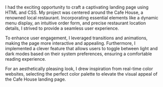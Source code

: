 I had the exciting opportunity to craft a captivating landing page using HTML and CSS. My project was centered around the Cafe House, a renowned local restaurant. Incorporating essential elements like a dynamic menu display, an intuitive order form, and precise restaurant location details, I strived to provide a seamless user experience.

To enhance user engagement, I leveraged transitions and animations, making the page more interactive and appealing. Furthermore, I implemented a clever feature that allows users to toggle between light and dark modes based on their system preferences, ensuring a comfortable reading experience.

For an aesthetically pleasing look, I drew inspiration from real-time color websites, selecting the perfect color palette to elevate the visual appeal of the Cafe House landing page.
